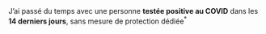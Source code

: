 <!---->J’ai passé du temps avec une personne <b>testée positive au COVID</b> dans les <b>14 derniers jours</b>, sans mesure de protection dédiée<sup>*</sup>
